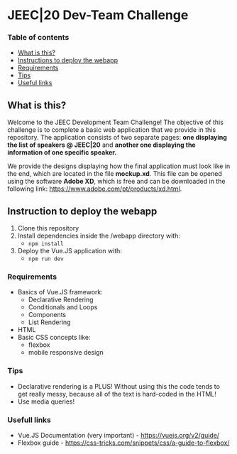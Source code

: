 # JEEC|20 Dev-Team Challenge  

### Table of contents
* [What is this?](#what-is-this)
* [Instructions to deploy the webapp](#instructions-to-deploy-the-webapp)
* [Requirements](#requirements)
* [Tips](#tips)
* [Useful links](#useful-links)

## What is this?
Welcome to the JEEC Development Team Challenge! The objective of this challenge is to complete a basic web application that we provide in this repository.
The application consists of two separate pages: **one displaying the list of speakers @ JEEC|20** and **another one displaying the information of one specific speaker.**

We provide the designs displaying how the final application must look like in the end, which are located in the file **mockup.xd**. This file can be opened using the software **Adobe XD**, which is free and can be downloaded in the following link: https://www.adobe.com/pt/products/xd.html.

## Instruction to deploy the webapp
1. Clone this repository
2. Install dependencies inside the /webapp directory with:
    - `npm install`
3. Deploy the Vue.JS application with:
    - `npm run dev`

### Requirements
* Basics of Vue.JS framework:
    - Declarative Rendering
    - Conditionals and Loops
    - Components
    - List Rendering
* HTML
* Basic CSS concepts like:
    - flexbox
    - mobile responsive design

### Tips
* Declarative rendering is a PLUS! Without using this the code tends to get really messy, because all of the text is hard-coded in the HTML!
* Use media queries!


### Usefull links
* Vue.JS Documentation (very important) - https://vuejs.org/v2/guide/
* Flexbox guide - https://css-tricks.com/snippets/css/a-guide-to-flexbox/
